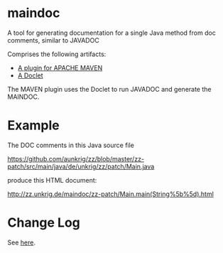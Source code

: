 # maindoc

A tool for generating documentation for a single Java method from doc comments, similar to JAVADOC

Comprises the following artifacts:

* [A plugin for APACHE MAVEN](maindoc-maven-plugin/README.md)
* [A Doclet](maindoc-doclet/README.md)

The MAVEN plugin uses the Doclet to run JAVADOC and generate the MAINDOC.

# Example

The DOC comments in this Java source file

https://github.com/aunkrig/zz/blob/master/zz-patch/src/main/java/de/unkrig/zz/patch/Main.java

produce this HTML document:

http://zz.unkrig.de/maindoc/zz-patch/Main.main(String%5b%5d).html

# Change Log

See [here](https://unkrig.de/w/MAIN_doclet#Change_Log).

